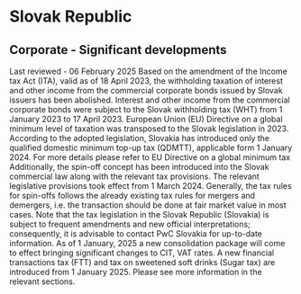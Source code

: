 # Slovak Republic
## Corporate - Significant developments
Last reviewed - 06 February 2025
Based on the amendment of the Income tax Act (ITA), valid as of 18 April 2023, the withholding taxation of interest and other income from the commercial corporate bonds issued by Slovak issuers has been abolished. Interest and other income from the commercial corporate bonds were subject to the Slovak withholding tax (WHT) from 1 January 2023 to 17 April 2023. 
European Union (EU) Directive on a global minimum level of taxation was transposed to the Slovak legislation in 2023. According to the adopted legislation, Slovakia has introduced only the qualified domestic minimum top-up tax (QDMTT), applicable form 1 January 2024. For more details please refer to EU Directive on a global minimum tax
Additionally, the spin-off concept has been introduced into the Slovak commercial law along with the relevant tax provisions. The relevant legislative provisions took effect from 1 March 2024. Generally, the tax rules for spin-offs follows the already existing tax rules for mergers and demergers, i.e. the transaction should be done at fair market value in most cases.
Note that the tax legislation in the Slovak Republic (Slovakia) is subject to frequent amendments and new official interpretations; consequently, it is advisable to contact PwC Slovakia for up-to-date information.
As of 1 January, 2025 a new consolidation package will come to effect bringing significant changes to CIT, VAT rates. A new financial transactions tax (FTT) and tax on sweetened soft drinks (Sugar tax) are introduced from 1 January 2025. Please see more information in the relevant sections.
